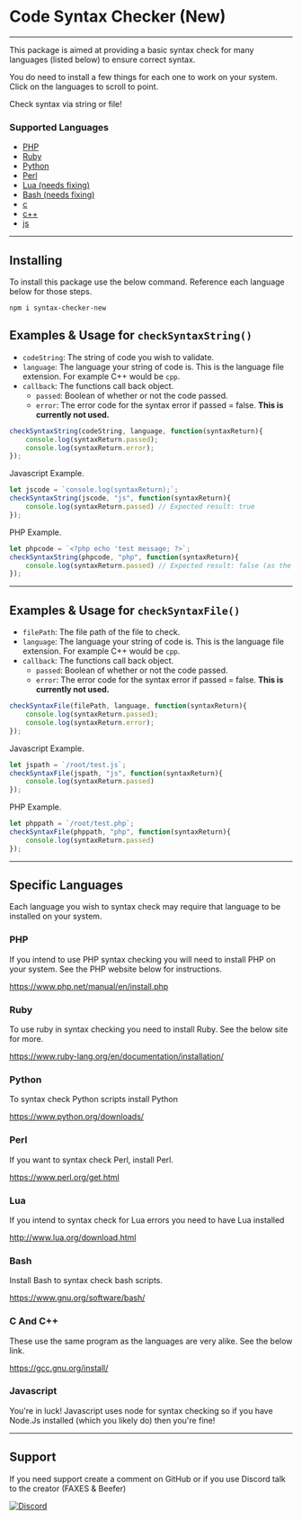 # Code Syntax Checker (New)
---

This package is aimed at providing a basic syntax check for many languages (listed below) to ensure correct syntax.

You do need to install a few things for each one to work on your system. Click on the languages to scroll to point.

Check syntax via string or file!


### Supported Languages
- [PHP](#php)
- [Ruby](#ruby)
- [Python](#python)
- [Perl](#perl)
- [Lua (needs fixing)](#lua)
- [Bash (needs fixing)](#bash1)
- [c](#c-and-c)
- [c++](#c-and-)
- [js](#javascript)

---

## Installing

To install this package use the below command. Reference each language below for those steps.
```
npm i syntax-checker-new
```

## Examples & Usage for `checkSyntaxString()`
- `codeString`: The string of code you wish to validate.
- `language`: The language your string of code is. This is the language file extension. For example C++ would be `cpp`.
- `callback`: The functions call back object.
    - `passed`: Boolean of whether or not the code passed.
    - `error`: The error code for the syntax error if passed = false. **This is currently not used.**


```js
checkSyntaxString(codeString, language, function(syntaxReturn){
    console.log(syntaxReturn.passed);
    console.log(syntaxReturn.error);
});
```

Javascript Example.
```js
let jscode = `console.log(syntaxReturn);`;
checkSyntaxString(jscode, "js", function(syntaxReturn){
    console.log(syntaxReturn.passed) // Expected result: true
});
```

PHP Example.
```js
let phpcode = `<?php echo 'test message; ?>`;
checkSyntaxString(phpcode, "php", function(syntaxReturn){
    console.log(syntaxReturn.passed) // Expected result: false (as the quote is not closed)
});
```

---

## Examples & Usage for `checkSyntaxFile()`
- `filePath`: The file path of the file to check.
- `language`: The language your string of code is. This is the language file extension. For example C++ would be `cpp`.
- `callback`: The functions call back object.
    - `passed`: Boolean of whether or not the code passed.
    - `error`: The error code for the syntax error if passed = false. **This is currently not used.**


```js
checkSyntaxFile(filePath, language, function(syntaxReturn){
    console.log(syntaxReturn.passed);
    console.log(syntaxReturn.error);
});
```

Javascript Example.
```js
let jspath = `/root/test.js`;
checkSyntaxFile(jspath, "js", function(syntaxReturn){
    console.log(syntaxReturn.passed)
});
```

PHP Example.
```js
let phppath = `/root/test.php`;
checkSyntaxFile(phppath, "php", function(syntaxReturn){
    console.log(syntaxReturn.passed)
});
```

---

## Specific Languages

Each language you wish to syntax check may require that language to be installed on your system.

### PHP
If you intend to use PHP syntax checking you will need to install PHP on your system. See the PHP website below for instructions.

https://www.php.net/manual/en/install.php

### Ruby
To use ruby in syntax checking you need to install Ruby. See the below site for more.

https://www.ruby-lang.org/en/documentation/installation/

### Python
To syntax check Python scripts install Python

https://www.python.org/downloads/

### Perl
If you want to syntax check Perl, install Perl.

https://www.perl.org/get.html

### Lua
If you intend to syntax check for Lua errors you need to have Lua installed

http://www.lua.org/download.html

### Bash
Install Bash to syntax check bash scripts.

https://www.gnu.org/software/bash/

### C And C++
These use the same program as the languages are very alike. See the below link.

https://gcc.gnu.org/install/

### Javascript
You're in luck! Javascript uses node for syntax checking so if you have Node.Js installed (which you likely do) then you're fine!


---

## Support
If you need support create a comment on GitHub or if you use Discord talk to the creator (FAXES & Beefer)

[![Discord](https://faxes.zone/i/9wkr3.png)](https://faxes.zone/discord)